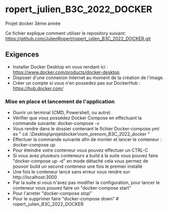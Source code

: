 # ropert_julien_B3C_2022_DOCKER
Projet docker 3ème année

Ce fichier explique comment utiliser le repository suivant: 
https://github.com/JulienRopert/ropert_julien_B3C_2022_DOCKER.git


## Exigences

- Installer Docker Desktop en vous rendant ici : https://www.docker.com/products/docker-desktop
- Disposer d'une connexion Internet au moment de la création de l'image.
- Créer un compte si vous n'en possedez pas sur DockerHub : https://hub.docker.com/

### Mise en place et lancement de l'application

- Ouvrir un terminal (CMD, Powershell, ou autre)
- Vérifier que vous possédez Docker Compose en effectuant la commande suivante: docker-compose -v
- Vous rendre dans le dossier contenant le fichier Docker-compose.yml
ex " cd .\Desktop\projetdocker\nom_prenom_B3C_2022_docker "
- Effectuer la commande suivante afin de monter et lancer le conteneur : docker-compose up
- Pour éteindre votre conteneur vous pouvez effectuer un CTRL-C
- Si vous avez plusieurs conteneurs a build à la suite vous pouvez faire "docker-compose up -d" en mode détaché cela vous permez de 
pouvoir build un second conteneur une fois le premier installé
- Une fois le conteneur lancé sans erreur vous rendre sur: http://localhost:3000
- Par la suite si vous n'avez pas modifier la configuration, pour lancer le conteneur vous pouvez faire un "docker-compose start"
- Pour l'arreter "docker-compose stop"
- Pour le supprimer faire "docker-compose down"   # ropert_julien_B3C_2022_DOCKER
